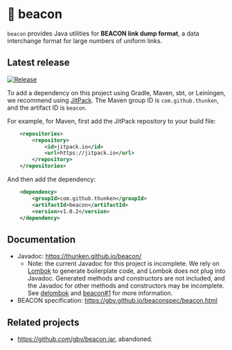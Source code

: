 # 🚨 beacon

`beacon` provides Java utilities for **BEACON link dump format**, a data interchange format for large numbers of uniform links.

## Latest release

[![Release](https://jitpack.io/v/thunken/beacon.svg?style=flat-square)](https://github.com/thunken/beacon/releases)

To add a dependency on this project using Gradle, Maven, sbt, or Leiningen, we recommend using [JitPack](https://jitpack.io/#thunken/beacon/v1.0.2). The Maven group ID is `com.github.thunken`, and the artifact ID is `beacon`.

For example, for Maven, first add the JitPack repository to your build file:
```xml
	<repositories>
		<repository>
		    <id>jitpack.io</id>
		    <url>https://jitpack.io</url>
		</repository>
	</repositories>
```

And then add the dependency:
```xml
	<dependency>
	    <groupId>com.github.thunken</groupId>
	    <artifactId>beacon</artifactId>
	    <version>v1.0.2</version>
	</dependency>
```

## Documentation

* Javadoc: https://thunken.github.io/beacon/
  * Note: the current Javadoc for this project is incomplete. We rely on [Lombok](https://projectlombok.org/) to generate boilerplate code, and Lombok does not plug into Javadoc. Generated methods and constructors are not included, and the Javadoc for other methods and constructors may be incomplete. See [delombok](https://projectlombok.org/features/delombok) and [beacon#1](https://github.com/thunken/beacon/issues/1) for more information.
* BEACON specification: https://gbv.github.io/beaconspec/beacon.html

## Related projects

* https://github.com/gbv/beacon.jar, abandoned.
